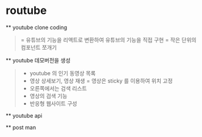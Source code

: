 # routube

\*\* youtube clone coding

> = 유튜브의 기능을 리액트로 변환하여 유튜브의 기능을 직접 구현
> = 작은 단위의 컴포넌트 쪼개기

\*\* youtube 데모버전을 생성

> - youtube 의 인기 동영상 목록
> - 영상 상세보기, 영상 재생
>   = 영상은 sticky 를 이용하여 위치 고정
> - 오른쪽에서는 검색 리스트
> - 영상의 검색 기능
> - 반응형 웹사이트 구성

\*\* youtube api

\*\* post man
